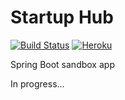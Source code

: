 # Startup Hub
[![Build Status](https://travis-ci.org/dlizarra/spring-boot.svg)](https://travis-ci.org/dlizarra/spring-boot)
[![Heroku](http://heroku-badge.herokuapp.com/?app=startup-hub&root=h2console)](http://startup-hub.herokuapp.com)

Spring Boot sandbox app

In progress...  
